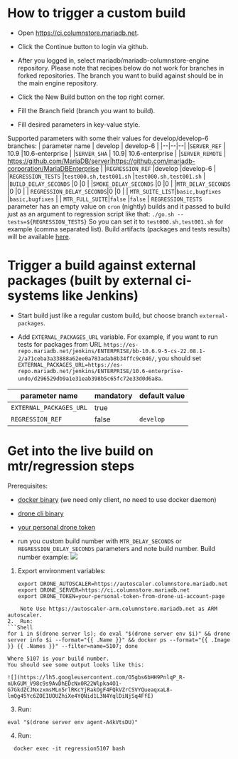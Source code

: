 
How to trigger a custom build
=============================

 - Open <https://ci.columnstore.mariadb.net>.

 - Click the Continue button to login via github.

 - After you logged in, select mariadb/mariadb-columnstore-engine repository. Please note that recipes below do not work for branches in forked repositories. The branch you want to build against should be in the main engine repository.

 - Click the New Build button on the top right corner.

 - Fill the  Branch field (branch you want to build).

 - Fill desired parameters in key-value style.

Supported parameters with some their values for develop/develop-6 branches:
| parameter name  | develop | develop-6 |
|--|--|--|
|`SERVER_REF`  | 10.9 |10.6-enterprise |
|`SERVER_SHA` | 10.9| 10.6-enterprise  |
|`SERVER_REMOTE` | https://github.com/MariaDB/server|https://github.com/mariadb-corporation/MariaDBEnterprise |
|`REGRESSION_REF` |develop |develop-6 |
|`REGRESSION_TESTS` |`test000.sh,test001.sh` |`test000.sh,test001.sh` |
|`BUILD_DELAY_SECONDS` |0 |0 | 
|`SMOKE_DELAY_SECONDS` |0 |0 | 
|`MTR_DELAY_SECONDS` |0 |0 |
| `REGRESSION_DELAY_SECONDS`|0 |0 |
| `MTR_SUITE_LIST`|`basic,bugfixes` |`basic,bugfixes` |
| `MTR_FULL_SUITE`|`false` |`false` |
`REGRESSION_TESTS` parameter has an empty value on `cron` (nightly) builds and it passed to build just as an argument to regression script like that:
`./go.sh --tests=${REGRESSION_TESTS}`
So you can set it to `test000.sh,test001.sh` for example (comma separated list).
Build artifacts (packages and tests results) will be available [here](https://cspkg.s3.amazonaws.com/index.html?prefix=custom/%5D).

Trigger a build against external packages (built by external ci-systems like Jenkins)
=============================

 - Start build just like a regular custom build, but choose branch `external-packages`.

 - Add `EXTERNAL_PACKAGES_URL` variable. For example, if you want to run tests for packages from URL `https://es-repo.mariadb.net/jenkins/ENTERPRISE/bb-10.6.9-5-cs-22.08.1-2/a71ceba3a33888a62ee0a783adab8b34ffc9c046/`, you should set
`EXTERNAL_PACKAGES_URL=https://es-repo.mariadb.net/jenkins/ENTERPRISE/10.6-enterprise-undo/d296529db9a1e31eab398b5c65fc72e33d0d6a8a`.

|parameter name  | mandatory  |default value |
|--|--|--|
|`EXTERNAL_PACKAGES_URL`  | true | |
|`REGRESSION_REF` |false |`develop` |

Get into the live build on mtr/regression steps
===============================================

Prerequisites:

-   [docker binary](https://docs.docker.com/engine/install/) (we need only client, no need to use docker daemon)

-   [drone cli binary](https://docs.drone.io/cli/install/) 

-   [your personal drone token](https://ci.columnstore.mariadb.net/account) 

-   run you custom build number with `MTR_DELAY_SECONDS` or `REGRESSION_DELAY_SECONDS` parameters and note build number.
Build number example:
![](https://lh4.googleusercontent.com/bUXokNezygP7Xx8KqIAYrJEXzFJua6QqP1aDKkr2LTmb3VXASem8MYSzYfB3K3ZySmJTs6ylfh37oYsnFMp0arVT4iNZonJH4kClFlzja_Un89g9n9En6M8kw-VM4VwF3d_ONI18I00Zdsbard1MTmg)

1.  Export environment variables:
    ```Shell
    export DRONE_AUTOSCALER=https://autoscaler.columnstore.mariadb.net
    export DRONE_SERVER=https://ci.columnstore.mariadb.net
    export DRONE_TOKEN=your-personal-token-from-drone-ui-account-page
```
	Note Use https://autoscaler-arm.columnstore.mariadb.net as ARM autoscaler.
2.  Run:
```Shell
for i in $(drone server ls); do eval "$(drone server env $i)" && drone server info $i --format="{{ .Name }}" && docker ps --format="{{ .Image }} {{ .Names }}" --filter=name=5107; done
```
    Where 5107 is your build number.
    You should see some output looks like this:

    ![](https://lh5.googleusercontent.com/O5gbs6bHH9PnlqP_R-nUkGUM_V98c9s9AvDhEDcNx0R22Wlpka4O1-G7GkdZCJNxzxmsMLn5rlRKcYjRakOgF4FQkVZrCSVYQueaqxaL8-lmQg45Yc6ZOEIUOUZhiXe4YQNid1L3N4YqlDiNjSq4FfE)

3.  Run:
   ```
   eval "$(drone server env agent-A4kVtsDU)"
   ```
4. Run:
```
  docker exec -it regression5107 bash
```
